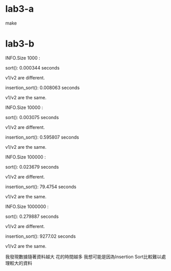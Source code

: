 # lab3-a
make
# lab3-b
INFO.Size 1000 :

sort(): 0.000344 seconds 

v1/v2 are different.

insertion_sort(): 0.008063 seconds

v1/v2 are the same.

INFO.Size 10000 :

sort(): 0.003075 seconds

v1/v2 are different.

insertion_sort(): 0.595807 seconds

v1/v2 are the same.

INFO.Size 100000 :

sort(): 0.023679 seconds

v1/v2 are different.

insertion_sort(): 79.4754 seconds

v1/v2 are the same.

INFO.Size 1000000 :

sort(): 0.279887 seconds

v1/v2 are different.

insertion_sort(): 9277.02 seconds

v1/v2 are the same.

我發現數據隨著資料越大 花的時間越多
我想可能是因為Insertion Sort比較難以處理較大的資料
